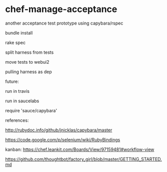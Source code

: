 chef-manage-acceptance
======================
another acceptance test prototype using capybara/rspec

bundle install

rake spec


split harness from tests

move tests to webui2

pulling harness as dep




future:

run in travis

run in saucelabs

require 'sauce/capybara'


references:

http://rubydoc.info/github/jnicklas/capybara/master

https://code.google.com/p/selenium/wiki/RubyBindings


kanban:
https://chef.leankit.com/Boards/View/97159481#workflow-view


https://github.com/thoughtbot/factory_girl/blob/master/GETTING_STARTED.md